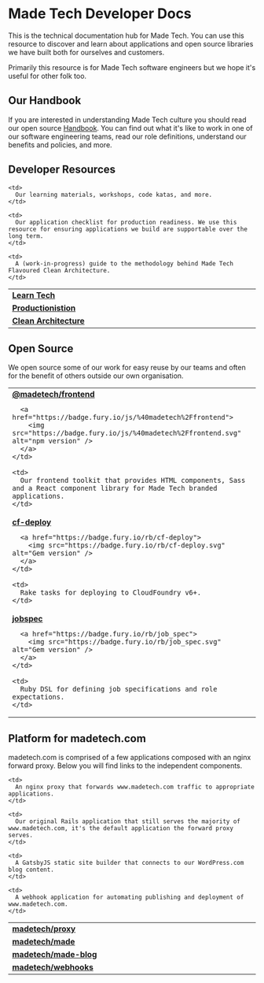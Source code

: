 # Made Tech Developer Docs

This is the technical documentation hub for Made Tech. You can use this resource to discover and learn about applications and open source libraries we have built both for ourselves and customers.

Primarily this resource is for Made Tech software engineers but we hope it's useful for other folk too.

## Our Handbook

If you are interested in understanding Made Tech culture you should read our open source [Handbook](https://github.com/handbook). You can find out what it's like to work in one of our software engineering teams, read our role definitions, understand our benefits and policies, and more.

## Developer Resources

<table class="table">
  <col width='25%'>

  <tr>
    <td>
      <a href="https://learn.madetech.com">
        <strong>Learn Tech</strong>
      </a>
    </td>

    <td>
      Our learning materials, workshops, code katas, and more.
    </td>
  </tr>

  <tr>
    <td>
      <a href="https://github.com/madetech/productionisation">
        <strong>Productionistion</strong>
      </a>
    </td>

    <td>
      Our application checklist for production readiness. We use this resource for ensuring applications we build are supportable over the long term.
    </td>
  </tr>

  <tr>
    <td>
      <a href="https://github.com/madetech/clean-architecture">
        <strong>Clean Architecture</strong>
      </a>
    </td>

    <td>
      A (work-in-progress) guide to the methodology behind Made Tech Flavoured Clean Architecture.
    </td>
  </tr>
</table>

## Open Source

We open source some of our work for easy reuse by our teams and often for the benefit of others outside our own organisation.

<table class="table">
  <col width='25%'>

  <tr>
    <td>
      <a href="https://frontend.madetech.com">
        <strong>@madetech/frontend</strong>
      </a>

      <a href="https://badge.fury.io/js/%40madetech%2Ffrontend">
        <img src="https://badge.fury.io/js/%40madetech%2Ffrontend.svg" alt="npm version" />
      </a>
    </td>

    <td>
      Our frontend toolkit that provides HTML components, Sass and a React component library for Made Tech branded applications.
    </td>
  </tr>

  <tr>
    <td>
      <a href="https://github.com/madetech/cf-deploy">
        <strong>cf-deploy</strong>
      </a>

      <a href="https://badge.fury.io/rb/cf-deploy">
        <img src="https://badge.fury.io/rb/cf-deploy.svg" alt="Gem version" />
      </a>
    </td>

    <td>
      Rake tasks for deploying to CloudFoundry v6+.
    </td>
  </tr>

  <tr>
    <td>
      <a href="https://github.com/madetech/jobspec">
        <strong>jobspec</strong>
      </a>

      <a href="https://badge.fury.io/rb/job_spec">
        <img src="https://badge.fury.io/rb/job_spec.svg" alt="Gem version" />
      </a>
    </td>

    <td>
      Ruby DSL for defining job specifications and role expectations.
    </td>
  </tr>
</table>

## Platform for madetech.com

madetech.com is comprised of a few applications composed with an nginx forward proxy. Below you will find links to the independent components.

<table class="table">
  <col width='25%'>

  <tr>
    <td>
      <a href="https://github.com/madetech/proxy">
        <strong>madetech/proxy</strong>
      </a>
    </td>

    <td>
      An nginx proxy that forwards www.madetech.com traffic to appropriate applications.
    </td>
  </tr>

  <tr>
    <td>
      <a href="https://github.com/madetech/made">
        <strong>madetech/made</strong>
      </a>
    </td>

    <td>
      Our original Rails application that still serves the majority of www.madetech.com, it's the default application the forward proxy serves.
    </td>
  </tr>

  <tr>
    <td>
      <a href="https://github.com/madetech/made-blog">
        <strong>madetech/made-blog</strong>
      </a>
    </td>

    <td>
      A GatsbyJS static site builder that connects to our WordPress.com blog content.
    </td>
  </tr>

  <tr>
    <td>
      <a href="https://github.com/madetech/webhooks">
        <strong>madetech/webhooks</strong>
      </a>
    </td>

    <td>
      A webhook application for automating publishing and deployment of www.madetech.com.
    </td>
  </tr>
</table>

